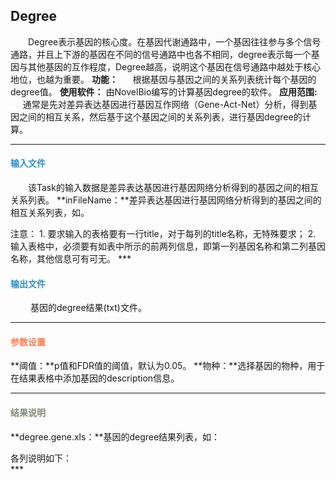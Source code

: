 ## **Degree**
　　Degree表示基因的核心度。在基因代谢通路中，一个基因往往参与多个信号通路，并且上下游的基因在不同的信号通路中也各不相同，degree表示每一个基因与其他基因的互作程度，Degree越高，说明这个基因在信号通路中越处于核心地位，也越为重要。
**功能：**
&nbsp;&nbsp;&nbsp;&nbsp;&nbsp;根据基因与基因之间的关系列表统计每个基因的degree值。
**使用软件：**
由NovelBio编写的计算基因degree的软件。
**应用范围:**
&nbsp;&nbsp;&nbsp;&nbsp;&nbsp;通常是先对差异表达基因进行基因互作网络（Gene-Act-Net）分析，得到基因之间的相互关系，然后基于这个基因之间的关系列表，进行基因degree的计算。

***
#### **<i class="fa fa-dot-circle-o" aria-hidden="true" style="color:#3090C7"></i><span style="color:#3090C7"> 输入文件**
　　该Task的输入数据是差异表达基因进行基因网络分析得到的基因之间的相互关系列表。
**inFileName：**差异表达基因进行基因网络分析得到的基因之间的相互关系列表，如。
<div style="text-align:center">
	<img data-src="11.png" width="500px" ></img>
</div>
注意：
1.	要求输入的表格要有一行title，对于每列的title名称，无特殊要求；
2.	输入表格中，必须要有如表中所示的前两列信息，即第一列基因名称和第二列基因名称，其他信息可有可无。
***

#### **<i class="fa fa-dot-circle-o" aria-hidden="true" style="color:#3090C7"></i><span style="color:#3090C7"> 输出文件**
　　	基因的degree结果(txt)文件。
***

#### **<i class="fa fa-cog" aria-hidden="true" style="color:#F88158"></i> <span style="color:#F88158">参数设置**
**阈值：**p值和FDR值的阈值，默认为0.05。
**物种：**选择基因的物种，用于在结果表格中添加基因的description信息。
***

#### **<i class="fa fa-file-text" aria-hidden="true" style="color:#848b79"></i><span style="color:#848b79"> 结果说明**
**degree.gene.xls：**基因的degree结果列表，如：
<div style="text-align:center">
	<img data-src="2.png" width="600px" ></img>
</div>
各列说明如下：
<div style="text-align:center">
	<img data-src="3.png" width="300px" ></img>
</div>
***
